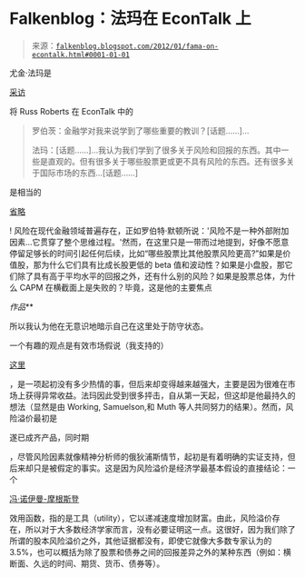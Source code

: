 <!--yml

分类：未分类

日期：2024-05-12 20:35:48

-->

# Falkenblog：法玛在 EconTalk 上

> 来源：[`falkenblog.blogspot.com/2012/01/fama-on-econtalk.html#0001-01-01`](http://falkenblog.blogspot.com/2012/01/fama-on-econtalk.html#0001-01-01)

尤金·法玛是

[采访](http://www.econtalk.org/archives/2012/01/fama_on_finance.html#commentsection)

将 Russ Roberts 在 EconTalk 中的

> 罗伯茨：金融学对我来说学到了哪些重要的教训？[话题……]...
> 
> 法玛：[话题……]...我认为我们学到了很多关于风险和回报的东西。其中一些是直观的。但有很多关于哪些股票更或更不具有风险的东西。还有很多关于国际市场的东西...[话题……]

是相当的

[省略](http://en.wikipedia.org/wiki/Elision)

! 风险在现代金融领域普遍存在，正如罗伯特·默顿所说：'风险不是一种外部附加因素...它贯穿了整个思维过程。'然而，在这里只是一带而过地提到，好像不愿意停留足够长的时间引起任何后续，比如“哪些股票比其他股票风险更高?”如果是价值股，那为什么它们具有比成长股更低的 beta 值和波动性？如果是小盘股，那它们除了具有高于平均水平的回报之外，还有什么别的风险？如果是股票总体，为什么 CAPM 在横截面上是失败的？毕竟，这是他的主要焦点

*作品***

所以我认为他在无意识地暗示自己在这里处于防守状态。

一个有趣的观点是有效市场假说（我支持的）

[这里](http://www.efalken.com/papers/inefficient_markets.html)

，是一项起初没有多少热情的事，但后来却变得越来越强大，主要是因为很难在市场上获得异常收益。法玛因此受到很多抨击，自从第一天起，但这却是他最持久的想法（显然是由 Working, Samuelson,和 Muth 等人共同努力的结果）。然而，风险溢价最初是

遂已成齐产品，同时期

，尽管风险因素就像精神分析师的俄狄浦斯情节，起初是有着明确的实证支持，但后来却只是被假定的事实。这是因为风险溢价是经济学最基本假设的直接结论：一个

[冯·诺伊曼-摩根斯登](http://en.wikipedia.org/wiki/Von_Neumann%E2%80%93Morgenstern_utility_theorem)

效用函数，指的是工具（utility），它以递减速度增加财富。由此，风险溢价存在，所以对于大多数经济学家而言，没有必要证明这一点。这很好，因为我们除了所谓的股本风险溢价之外，其他证据都没有，即使它就像大多数专家认为的 3.5%，也可以概括为除了股票和债券之间的回报差异之外的某种东西（例如：横断面、久远的时间、期货、货币、债券等）。
